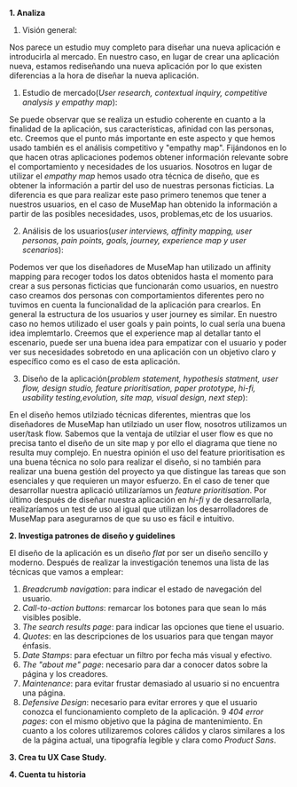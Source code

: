 **1. Analiza**

1. Visión general:

Nos parece un estudio muy completo para diseñar una nueva aplicación e introducirla al mercado.
En nuestro caso, en lugar de crear una aplicación nueva, estamos rediseñando una nueva aplicación
por lo que existen diferencias a la hora de diseñar la nueva aplicación.

1. Estudio de mercado(_User research, contextual inquiry, competitive analysis y empathy map_):

Se puede observar que se realiza un estudio coherente en cuanto a la finalidad de la aplicación, sus características,
afinidad con las personas, etc.
Creemos que el punto más importante en este aspecto y que hemos usado también es el análisis competitivo y "empathy map". Fijándonos en lo que hacen otras aplicaciones podemos obtener información relevante sobre el comportamiento y necesidades de los usuarios.
Nosotros en lugar de utilizar el _empathy map_ hemos usado otra técnica de diseño, que es obtener la información a partir del uso de nuestras personas ficticias. La diferencia es que para realizar este paso primero tenemos que tener a nuestros usuarios, en el caso de MuseMap han obtenido la información a partir de las posibles necesidades, usos, problemas,etc de los usuarios.

2. Análisis de los usuarios(_user interviews, affinity mapping, user personas, pain points, goals, journey, experience map y user scenarios_):

Podemos ver que los diseñadores de MuseMap han utilizado un affinity mapping para recoger todos los datos obtenidos hasta el momento para crear a sus personas ficticias que funcionarán como usuarios, en nuestro caso creamos dos personas con comportamientos diferentes pero no tuvimos en cuenta la funcionalidad de la aplicación para crearlos.
En general la estructura de los usuarios y user journey es similar. En nuestro caso no hemos utilizado el user goals y pain points, lo cual sería una buena idea implemtarlo.
Creemos que el experience map al detallar tanto el escenario, puede ser una buena idea para empatizar con el usuario y poder ver sus necesidades sobretodo en una aplicación con un objetivo claro y específico como es el caso de esta aplicación.

3. Diseño de la aplicación(_problem statement, hypothesis statment, user flow, design studio, feature prioritisation, paper prototype, hi-fi, usability testing,evolution, site map, visual design, next step_):

En el diseño hemos utilziado técnicas diferentes, mientras que los diseñadores de MuseMap han utilziado un user flow, nosotros utilizamos un user/task flow. Sabemos que la ventaja de utilziar el user flow es que no precisa tanto el diseño de un site map y por ello el diagrama que tiene no resulta muy complejo.
En nuestra opinión el uso del feature prioritisation es una buena técnica no solo para realizar el diseño, si no también para realizar una buena gestión del proyecto ya que distingue las tareas que son esenciales y que requieren un mayor esfuerzo. En el caso de tener que desarrollar nuestra aplicació utilizaríamos un _feature prioritisation_.
Por último después de diseñar nuestra aplicación en _hi-fi_ y de desarrollarla, realizaríamos un test de uso al igual que utilizan los desarrolladores de MuseMap para asegurarnos de que su uso es fácil e intuitivo.




**2. Investiga patrones de diseño y guidelines**

El diseño de la aplicación es un diseño _flat_ por ser un diseño sencillo y moderno. Después de realizar la investigación tenemos una lista de las técnicas que vamos a emplear:
  1. _Breadcrumb navigation_: para indicar el estado de navegación del usuario.
  2. _Call-to-action buttons_: remarcar los botones para que sean lo más visibles posible.
  3. _The search results page_: para indicar las opciones que tiene el usuario.
  4. _Quotes_: en las descripciones de los usuarios para que tengan mayor énfasis.
  5. _Date Stamps_: para efectuar un filtro por fecha más visual y efectivo.
  6. _The "about me" page_: necesario para dar a conocer datos sobre la página y los creadores.
  7. _Maintenance_: para evitar frustar demasiado al usuario si no encuentra una página.
  8. _Defensive Design_: necesario para evitar errores y que el usuario conozca el funcionamiento completo de la aplicación.
  9 _404 error pages_: con el mismo objetivo que la página de mantenimiento.
En cuanto a los colores utilizaremos colores cálidos y claros similares a los de la página actual, una tipografía legible y clara como _Product Sans_.


**3. Crea tu UX Case Study.**

**4. Cuenta tu historia**
